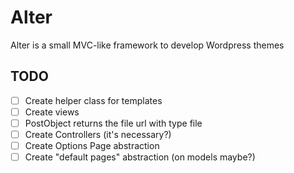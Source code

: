 Alter
=====

Alter is a small MVC-like framework to develop Wordpress themes

## TODO
 - [ ] Create helper class for templates
 - [ ] Create views
 - [ ] PostObject returns the file url with type file
 - [ ] Create Controllers (it's necessary?)
 - [ ] Create Options Page abstraction
 - [ ] Create "default pages" abstraction (on models maybe?)